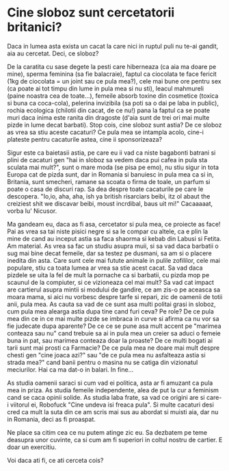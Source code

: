 # Cine sloboz sunt cercetatorii britanici?

Daca in lumea asta exista un cacat la care nici in ruptul puli nu te-ai gandit, aia au cercetat. Deci, ce sloboz?

De la caratita cu sase degete la pesti care hiberneaza (ca aia ma doare pe mine), sperma feminina (sa fie balacraie), faptul ca ciocolata te face fericit (1kg de ciocolata = un joint sau ce pula mea?), cele mai bune ore pentru sex (ca poate ai tot timpu din lume in pula mea si nu sti), leacul mahmureli (paine noastra cea de toate...), femeile absorb toxine din cosmetice (toxica si buna ca coca-cola), pelerina invizibila (sa poti sa o dai pe laba in public), rochia ecologica (chilotii din cacat, de ce nu!) pana la faptul ca se poate muri daca inima este ranita din dragoste (d'aia sunt de trei ori mai multe pizde in lume decat barbati). Stop cois, cine sloboz sunt astia? De ce sloboz as vrea sa stiu aceste cacaturi? Ce pula mea se intampla acolo, cine-i plateste pentru cacaturile astea, cine ii sponsorizeaza?

Sigur este ca baietasii astia, pe care eu ii vad ca niste bagabonti batrani si plini de cacaturi gen "hai in sloboz sa vedem daca pui cafea in pula sta sculata mai mult?", sunt o mare moda (se pisa pe emo), nu stiu sigur in tota Europa cat de pizda sunt, dar in Romania si banuiesc in pula mea ca si in, Britania, sunt smecheri, ramane sa scoata o firma de toale, un parfum si poate o casa de discuri rap. Sa dea despre toate cacaturile pe care le descopera. "Io,io, aha, aha, ish ya british risarciars beibi, itz ol abaut the creiziest shit we discavar beibi, moust incrdibal, baus uit mi!" Cacaaaaat, vorba lu' Nicusor.

Ma gandeam eu, daca as fi asa, cercetator si pula mea, ce proiecte as face! Pai as vrea sa tai niste pisici negre si sa le compar cu altele, ca e plin la mine de cand au inceput astia sa faca shaorma si kebab din Labusi si Fetita. Am material. As vrea sa fac un studiu asupra muii, si sa vad daca barbatii o sug mai bine decat femeile, dar sa testez pe dusmani, sa am si o placere inedita din asta. Care sunt cele mai futute animale in pulile zofililor, cele mai populare, stiu ca toata lumea ar vrea sa stie acest cacat. Sa vad daca pizdele se uita la fel de mult la pornache ca si barbatii, cu pizda mop pe scaunul de la compiuter, si ce vizioneaza cel mai mult? Sa vad cat impact are cartierul asupra mintii si modului de gandire, ce am zis-o pe aceasca sa moara mama, si aici nu vorbesc despre tarfe si repari, zic de oamenii de totii anii, pula mea. As cauta sa vad de ce sunt asa multi politai grasi in sloboz, cum pula mea alearga astia dupa tine cand furi ceva? Pe role? De ce pula mea din ce in ce mai multe pizde se imbraca in curve si afirma ca nu vor sa fie judecate dupa aparente? De ce ce se pune asa mult accent pe "marimea conteaza sau nu" cand trebuie sa ai in pula mea un creier sa aduci o femeie buna in pat, sau marimea conteaza doar la proaste? De ce multi bogati ai tarii sunt mai prosti ca Farmacie? De ce pula mea ne doare mai mult despre chesti gen "cine joaca azi?" sau "de ce pula mea nu asfalteaza astia si strada mea?" cand banii pentru o masina nu se catiga din vizionatul meciurilor. Hai ca ma dat-o in balari. In fine...

As studia oamenii saraci si cum vad ei politica, asta ar fi amuzant ca pula mea in priza. As studia femeile independente, alea de put la cur a feminism cand se caca opinii solide. As studia laba frate, sa vad ce origini are si care-i viitorul ei, Robofuck "Cine undeva isi freaca pula". Si multe cacaturi desi cred ca mult la suta din ce am scris mai sus au abordat si muisti aia, dar nu in Romania, deci as fi proaspat.

Ne place sa citim cea ce nu putem atinge zic eu. Sa dezbatem pe teme deasupra unor cuvinte, ca si cum am fi superiori in coltul nostru de cartier. E doar un exercitiu.

Voi daca ati fi, ce ati cerceta cois?